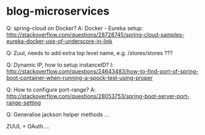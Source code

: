 # blog-microservices

Q: spring-cloud on Docker?
A: Docker - Eureka setup: http://stackoverflow.com/questions/28728745/spring-cloud-samples-eureka-docker-use-of-underscore-in-link

Q: Zuul, needs to add extra top level name, e.g. /stores/stores ???

Q:  Dynamic IP, how to setup instanceID?
I: http://stackoverflow.com/questions/24643483/how-to-find-port-of-spring-boot-container-when-running-a-spock-test-using-proper

Q: How to configure port-range?
A: http://stackoverflow.com/questions/28053753/spring-boot-server-port-range-setting

Q: Generalise jackson helper methods <T>...

ZUUL + OAuth....
